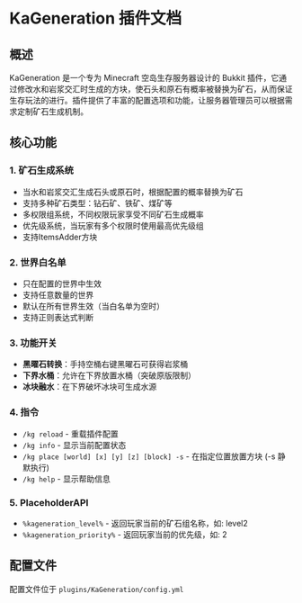 ﻿# KaGeneration 插件文档

## 概述

KaGeneration 是一个专为 Minecraft 空岛生存服务器设计的 Bukkit 插件，它通过修改水和岩浆交汇时生成的方块，使石头和原石有概率被替换为矿石，从而保证生存玩法的进行。插件提供了丰富的配置选项和功能，让服务器管理员可以根据需求定制矿石生成机制。

## 核心功能

### 1. 矿石生成系统
- 当水和岩浆交汇生成石头或原石时，根据配置的概率替换为矿石
- 支持多种矿石类型：钻石矿、铁矿、煤矿等
- 多权限组系统，不同权限玩家享受不同矿石生成概率
- 优先级系统，当玩家有多个权限时使用最高优先级组
- 支持ItemsAdder方块

### 2. 世界白名单
- 只在配置的世界中生效
- 支持任意数量的世界
- 默认在所有世界生效（当白名单为空时）
- 支持正则表达式判断

### 3. 功能开关
- **黑曜石转换**：手持空桶右键黑曜石可获得岩浆桶
- **下界水桶**：允许在下界放置水桶（突破原版限制）
- **冰块融水**：在下界破坏冰块可生成水源

### 4. 指令
- `/kg reload` - 重载插件配置
- `/kg info` - 显示当前配置状态
- `/kg place [world] [x] [y] [z] [block] -s` - 在指定位置放置方块 (-s 静默执行)
- `/kg help` - 显示帮助信息

### 5. PlaceholderAPI 
- `%kageneration_level%` - 返回玩家当前的矿石组名称，如: level2
- `%kageneration_priority%` - 返回玩家当前的优先级，如: 2

## 配置文件

配置文件位于 `plugins/KaGeneration/config.yml`



